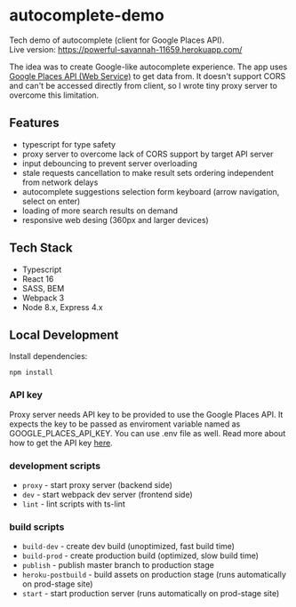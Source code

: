# autocomplete-demo

Tech demo of autocomplete (client for Google Places API).  
Live version: https://powerful-savannah-11659.herokuapp.com/
  
The idea was to create Google-like autocomplete experience. The app uses [Google Places API (Web Service)](https://developers.google.com/places/web-service/intro) to get data from. It doesn't support CORS and can't be accessed directly from client, so I wrote tiny proxy server to overcome this limitation.

## Features

- typescript for type safety
- proxy server to overcome lack of CORS support by target API server
- input debouncing to prevent server overloading
- stale requests cancellation to make result sets ordering independent from network delays
- autocomplete suggestions selection form keyboard (arrow navigation, select on enter)
- loading of more search results on demand
- responsive web desing (360px and larger devices)

## Tech Stack

- Typescript
- React 16
- SASS, BEM
- Webpack 3
- Node 8.x, Express 4.x

## Local Development

Install dependencies:

```
npm install
```

### API key

Proxy server needs API key to be provided to use the Google Places API. It expects the key to be passed as enviroment variable named as GOOGLE_PLACES_API_KEY. You can use .env file as well. Read more about how to get the API key [here](https://developers.google.com/places/web-service/get-api-key). 

### development scripts

- `proxy` - start proxy server (backend side)
- `dev` - start webpack dev server (frontend side)
- `lint` - lint scripts with ts-lint

### build scripts

- `build-dev` - create dev build (unoptimized, fast build time)
- `build-prod` - create production build (optimized, slow build time)
- `publish` - publish master branch to production stage
- `heroku-postbuild` - build assets on production stage (runs automatically on prod-stage site)
- `start` - start production server (runs automatically on prod-stage site)
